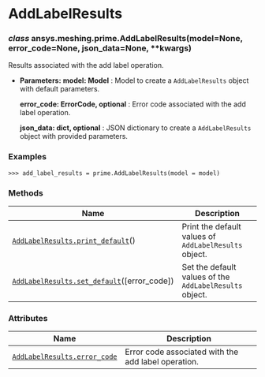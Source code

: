 # AddLabelResults

<a id="ansys.meshing.prime.AddLabelResults"></a>

### *class* ansys.meshing.prime.AddLabelResults(model=None, error_code=None, json_data=None, \*\*kwargs)

Results associated with the add label operation.

* **Parameters:**
  **model: Model**
  : Model to create a `AddLabelResults` object with default parameters.

  **error_code: ErrorCode, optional**
  : Error code associated with the add label operation.

  **json_data: dict, optional**
  : JSON dictionary to create a `AddLabelResults` object with provided parameters.

### Examples

```pycon
>>> add_label_results = prime.AddLabelResults(model = model)
```

<!-- !! processed by numpydoc !! -->

### Methods

| Name | Description |
|---------------------------------------------------------------------------------------------------------------------------------------------------|---------------------------------------------------------|
| [`AddLabelResults.print_default`](ansys.meshing.prime.AddLabelResults.print_default.md#ansys.meshing.prime.AddLabelResults.print_default)()       | Print the default values of `AddLabelResults` object.   |
| [`AddLabelResults.set_default`](ansys.meshing.prime.AddLabelResults.set_default.md#ansys.meshing.prime.AddLabelResults.set_default)([error_code]) | Set the default values of the `AddLabelResults` object. |

### Attributes

| Name | Description |
|------------------------------------------------------------------------------------------------------------------------------------|-------------------------------------------------------|
| [`AddLabelResults.error_code`](ansys.meshing.prime.AddLabelResults.error_code.md#ansys.meshing.prime.AddLabelResults.error_code)   | Error code associated with the add label operation.   |
<!-- vale on -->